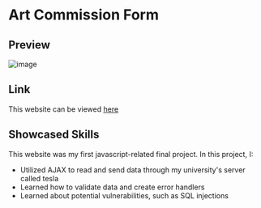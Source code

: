# Art Commission Form

## Preview

![image](https://github.com/jctaylor719/WebDevelopment/assets/43501791/1d87bbb6-a9b6-4a65-acc2-0b6e5e8a23f4)

## Link

This website can be viewed [here](https://cs.iupui.edu/~jct6/n341/Final-Project/FinalProject/final.html)

## Showcased Skills

This website was my first javascript-related final project. In this project, I:

+ Utilized AJAX to read and send data through my university's server called tesla
+ Learned how to validate data and create error handlers
+ Learned about potential vulnerabilities, such as SQL injections
